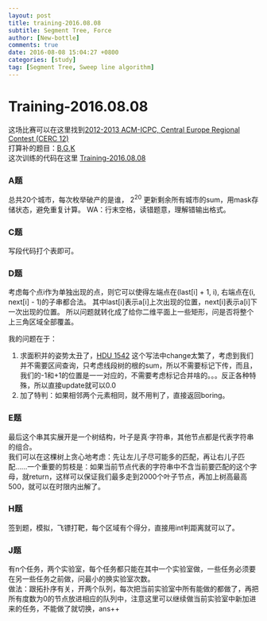 ```yaml
---
layout: post
title: training-2016.08.08
subtitle: Segment Tree, Force
author: [New-bottle]
comments: true
date: 2016-08-08 15:04:27 +0800
categories: [study]
tag: [Segment Tree, Sweep line algorithm]
---
```

# Training-2016.08.08  
  这场比赛可以在这里找到[2012-2013 ACM-ICPC, Central Europe Regional Contest (CERC 12)](http://acm.hust.edu.cn/vjudge/problem/#OJId=All&probNum=&title=&source=2012-2013%20ACM-ICPC,%20Central%20Europe%20Regional%20Contest%20(CERC%2012))  
  打算补的题目：[B](http://172.16.45.6/problems/detail/4566/),[G](http://172.16.45.6/problems/detail/4571/),[K](http://172.16.45.6/contests/1544/problem-K/)  
  这次训练的代码在这里 [Training-2016.08.08](https://github.com/New-bottle/training/tree/master/2016summer/160808)  

### A题
  总共20个城市，每次枚举破产的是谁， $2^{20}$  更新剩余所有城市的sum，用mask存储状态，避免重复计算。
  WA：行末空格，读错题意，理解错输出格式。

### C题
  写段代码打个表即可。

### D题
  考虑每个点i作为单独出现的点，则它可以使得左端点在(last[i] + 1, i), 右端点在(i, next[i] - 1)的子串都合法。
  其中last[i]表示a[i]上次出现的位置，next[i]表示a[i]下一次出现的位置。
  所以问题就转化成了给你二维平面上一些矩形，问是否将整个上三角区域全部覆盖。  

  我的问题在于：  
  1. 求面积并的姿势太丑了，[HDU 1542](https://github.com/New-bottle/training/blob/master/HDU/1542/1542.cpp) 这个写法中change太繁了，考虑到我们并不需要区间查询，只考虑线段树的根的sum，所以不需要标记下传，而且，我们的-1和+1的位置是一一对应的，不需要考虑标记合并啥的。。。反正各种特殊，所以直接update就可以0.0
  2. 加了特判：如果相邻两个元素相同，就不用判了，直接返回boring。

### E题
  最后这个串其实展开是一个树结构，叶子是真·字符串，其他节点都是代表字符串的组合。  
  我们可以在这棵树上贪心地考虑：先让左儿子尽可能多的匹配，再让右儿子匹配……一个重要的剪枝是：如果当前节点代表的字符串中不含当前要匹配的这个字母，就return，这样可以保证我们最多走到2000个叶子节点，再加上树高最高500，就可以在时限内出解了。

### H题
  签到题，模拟，飞镖打靶，每个区域有个得分，直接用int判距离就可以了。

### J题
  有n个任务，两个实验室，每个任务都只能在其中一个实验室做，一些任务必须要在另一些任务之前做，问最小的换实验室次数。  
  做法：跟拓扑序有关，开两个队列，每次把当前实验室中所有能做的都做了，再把所有度数为0的节点放进相应的队列中，注意这里可以继续做当前实验室中新加进来的任务，不能做了就切换，ans++
